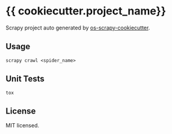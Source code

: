# {{ cookiecutter.project_name}}

Scrapy project auto generated by [os-scrapy-cookiecutter](https://github.com/cfhamlet/os-scrapy-cookiecutter). 

## Usage

```
scrapy crawl <spider_name>
```

## Unit Tests

```
tox
```

## License

MIT licensed.